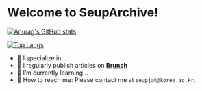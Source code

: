 # Welcome to SeupArchive!

[![Anurag's GitHub stats](https://github-readme-stats.vercel.app/api?username=SeupInitial&show_icons=true&theme=radical)](https://github.com/anuraghazra/github-readme-stats)

[![Top Langs](https://github-readme-stats.vercel.app/api/top-langs/?username=SeupInitial&layout=compact)](https://github.com/anuraghazra/github-readme-stats)

- 🎯 I specialize in...
- 📰 I regularly publish articles on **[Brunch](https://brunch.co.kr/@906b0d7f015f49e)**
- 🌱 I’m currently learning...
- 💬 How to reach me: Please contact me at ```seupjak@korea.ac.kr```.
